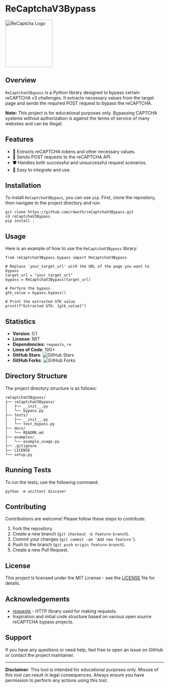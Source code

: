 # ReCaptchaV3Bypass

<img src="https://www.google.com/recaptcha/about/images/reCAPTCHA-logo@2x.png" width="150" alt="ReCaptcha Logo">

## Overview

`ReCaptchaV3Bypass` is a Python library designed to bypass certain reCAPTCHA v3 challenges. It extracts necessary values from the target page and sends the required POST request to bypass the reCAPTCHA.

**Note:** This project is for educational purposes only. Bypassing CAPTCHA systems without authorization is against the terms of service of many websites and can be illegal.

## Features

- 🚀 Extracts reCAPTCHA tokens and other necessary values.
- 🔄 Sends POST requests to the reCAPTCHA API.
- 🛡 Handles both successful and unsuccessful request scenarios.
- 🔧 Easy to integrate and use.

## Installation

To install `ReCaptchaV3Bypass`, you can use `pip`. First, clone the repository, then navigate to the project directory and run:

```
git clone https://github.com/rdwxth/reCaptchaV3Bypass.git
cd reCaptchaV3Bypass
pip install .
```

## Usage

Here is an example of how to use the `ReCaptchaV3Bypass` library:

```
from reCaptchaV3Bypass.bypass import ReCaptchaV3Bypass

# Replace 'your_target_url' with the URL of the page you want to bypass
target_url = "your_target_url"
bypass = ReCaptchaV3Bypass(target_url)

# Perform the bypass
gtk_value = bypass.bypass()

# Print the extracted GTK value
print(f"Extracted GTK: {gtk_value}")
```

## Statistics

- **Version**: 0.1
- **License**: MIT
- **Dependencies**: `requests`, `re`
- **Lines of Code**: 100+
- **GitHub Stars**: ![GitHub Stars](https://img.shields.io/github/stars/rdwxth/reCaptchaV3Bypass?style=social)
- **GitHub Forks**: ![GitHub Forks](https://img.shields.io/github/forks/rdwxth/reCaptchaV3Bypass?style=social)

## Directory Structure

The project directory structure is as follows:

```
reCaptchaV3Bypass/
├── reCaptchaV3Bypass/
│   ├── __init__.py
│   └── bypass.py
├── tests/
│   ├── __init__.py
│   └── test_bypass.py
├── docs/
│   └── README.md
├── examples/
│   └── example_usage.py
├── .gitignore
├── LICENSE
└── setup.py
```

## Running Tests

To run the tests, use the following command:

```
python -m unittest discover
```

## Contributing

Contributions are welcome! Please follow these steps to contribute:

1. Fork the repository.
2. Create a new branch (`git checkout -b feature-branch`).
3. Commit your changes (`git commit -am 'Add new feature'`).
4. Push to the branch (`git push origin feature-branch`).
5. Create a new Pull Request.

## License

This project is licensed under the MIT License - see the [LICENSE](../LICENSE) file for details.

## Acknowledgements

- [requests](https://github.com/psf/requests) - HTTP library used for making requests.
- Inspiration and initial code structure based on various open source reCAPTCHA bypass projects.

## Support

If you have any questions or need help, feel free to open an issue on GitHub or contact the project maintainer.

---

**Disclaimer**: This tool is intended for educational purposes only. Misuse of this tool can result in legal consequences. Always ensure you have permission to perform any actions using this tool.
